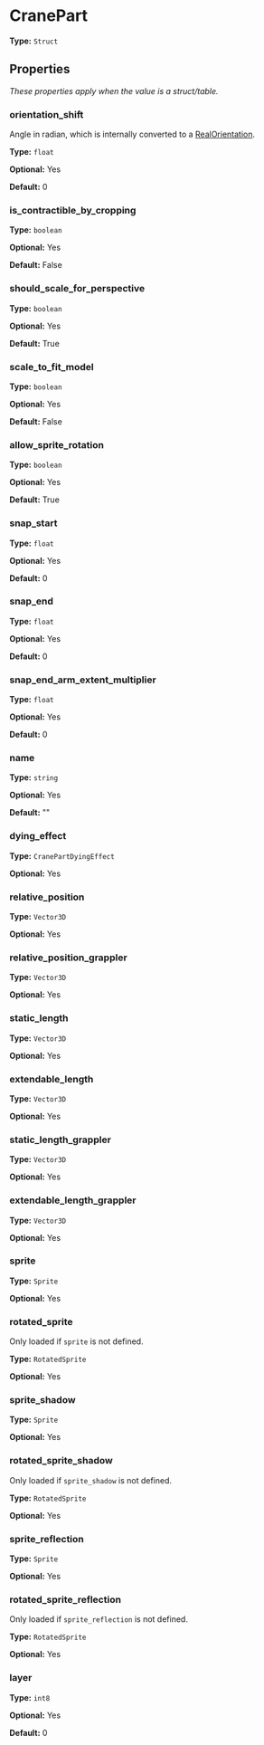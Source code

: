 # CranePart

**Type:** `Struct`

## Properties

*These properties apply when the value is a struct/table.*

### orientation_shift

Angle in radian, which is internally converted to a [RealOrientation](prototype:RealOrientation).

**Type:** `float`

**Optional:** Yes

**Default:** 0

### is_contractible_by_cropping

**Type:** `boolean`

**Optional:** Yes

**Default:** False

### should_scale_for_perspective

**Type:** `boolean`

**Optional:** Yes

**Default:** True

### scale_to_fit_model

**Type:** `boolean`

**Optional:** Yes

**Default:** False

### allow_sprite_rotation

**Type:** `boolean`

**Optional:** Yes

**Default:** True

### snap_start

**Type:** `float`

**Optional:** Yes

**Default:** 0

### snap_end

**Type:** `float`

**Optional:** Yes

**Default:** 0

### snap_end_arm_extent_multiplier

**Type:** `float`

**Optional:** Yes

**Default:** 0

### name

**Type:** `string`

**Optional:** Yes

**Default:** ""

### dying_effect

**Type:** `CranePartDyingEffect`

**Optional:** Yes

### relative_position

**Type:** `Vector3D`

**Optional:** Yes

### relative_position_grappler

**Type:** `Vector3D`

**Optional:** Yes

### static_length

**Type:** `Vector3D`

**Optional:** Yes

### extendable_length

**Type:** `Vector3D`

**Optional:** Yes

### static_length_grappler

**Type:** `Vector3D`

**Optional:** Yes

### extendable_length_grappler

**Type:** `Vector3D`

**Optional:** Yes

### sprite

**Type:** `Sprite`

**Optional:** Yes

### rotated_sprite

Only loaded if `sprite` is not defined.

**Type:** `RotatedSprite`

**Optional:** Yes

### sprite_shadow

**Type:** `Sprite`

**Optional:** Yes

### rotated_sprite_shadow

Only loaded if `sprite_shadow` is not defined.

**Type:** `RotatedSprite`

**Optional:** Yes

### sprite_reflection

**Type:** `Sprite`

**Optional:** Yes

### rotated_sprite_reflection

Only loaded if `sprite_reflection` is not defined.

**Type:** `RotatedSprite`

**Optional:** Yes

### layer

**Type:** `int8`

**Optional:** Yes

**Default:** 0


